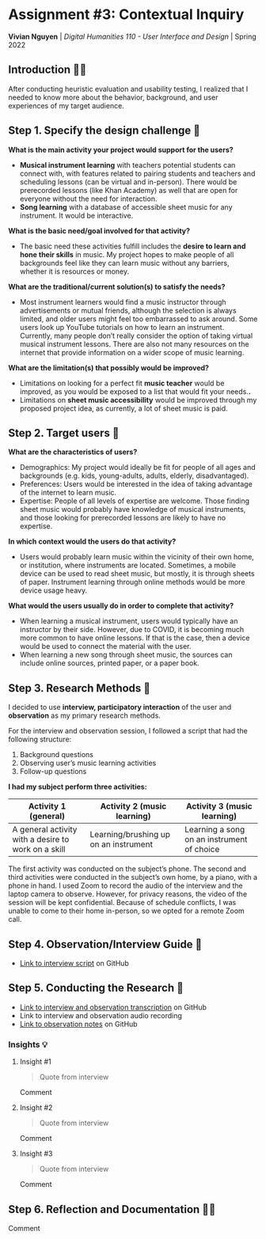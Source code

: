 # Assignment #3: Contextual Inquiry

**Vivian Nguyen** | *Digital Humanities 110 - User Interface and Design* | Spring 2022

## Introduction 👋🏻

After conducting heuristic evaluation and usability testing, I realized that I needed to know more about the behavior, background, and user experiences of my target audience.

## Step 1. Specify the design challenge 💭

**What is the main activity your project would support for the users?**

- **Musical instrument learning** with teachers potential students can connect with, with features related to pairing students and teachers and scheduling lessons (can be virtual and in-person). There would be prerecorded lessons (like Khan Academy) as well that are open for everyone without the need for interaction.
- **Song learning** with a database of accessible sheet music for any instrument. It would be interactive.

**What is the basic need/goal involved for that activity?**

- The basic need these activities fulfill includes the **desire to learn and hone their skills** in music. My project hopes to make people of all backgrounds feel like they can learn music without any barriers, whether it is resources or money.

**What are the traditional/current solution(s) to satisfy the needs?**

- Most instrument learners would find a music instructor through advertisements or mutual friends, although the selection is always limited, and older users might feel too embarrassed to ask around. Some users look up YouTube tutorials on how to learn an instrument. Currently, many people don’t really consider the option of taking virtual musical instrument lessons. There are also not many resources on the internet that provide information on a wider scope of music learning.

**What are the limitation(s) that possibly would be improved?**

- Limitations on looking for a perfect fit **music teacher** would be improved, as you would be exposed to a list that would fit your needs.**.**
- Limitations on **sheet music accessibility** would be improved through my proposed project idea, as currently, a lot of sheet music is paid.

## Step 2. Target users 👤

**What are the characteristics of users?**

- Demographics: My project would ideally be fit for people of all ages and backgrounds (e.g. kids, young-adults, adults, elderly, disadvantaged).
- Preferences: Users would be interested in the idea of taking advantage of the internet to learn music.
- Expertise: People of all levels of expertise are welcome. Those finding sheet music would probably have knowledge of musical instruments, and those looking for prerecorded lessons are likely to have no expertise.

**In which context would the users do that activity?**

- Users would probably learn music within the vicinity of their own home, or institution, where instruments are located. Sometimes, a mobile device can be used to read sheet music, but mostly, it is through sheets of paper. Instrument learning through online methods would be more device usage heavy.

**What would the users usually do in order to complete that activity?**

- When learning a musical instrument, users would typically have an instructor by their side. However, due to COVID, it is becoming much more common to have online lessons. If that is the case, then a device would be used to connect the material with the user.
- When learning a new song through sheet music, the sources can include online sources, printed paper, or a paper book.

## Step 3. Research Methods 🧪

I decided to use **interview, participatory interaction** of the user and **observation** as my primary research methods.

For the interview and observation session, I followed a script that had the following structure:

1. Background questions
2. Observing user’s music learning activities
3. Follow-up questions

**I had my subject perform three activities:**

| Activity 1 (general) | Activity 2 (music learning) | Activity 3 (music learning) |
| --- | --- | --- |
| A general activity with a desire to work on a skill | Learning/brushing up on an instrument | Learning a song on an instrument of choice |

The first activity was conducted on the subject’s phone. The second and third activities were conducted in the subject’s own home, by a piano, with a phone in hand. I used Zoom to record the audio of the interview and the laptop camera to observe. However, for privacy reasons, the video of the session will be kept confidential. Because of schedule conflicts, I was unable to come to their home in-person, so we opted for a remote Zoom call.

## Step 4. Observation/Interview Guide 📒

- [Link to interview script](https://github.com/vivianngn/DH110-VivianNguyen/blob/main/Assignment-03/Script.md) on GitHub

## Step 5. Conducting the Research 🔬

- [Link to interview and observation transcription](https://github.com/vivianngn/DH110-VivianNguyen/blob/main/Assignment-03/Transcript.md) on GitHub
- Link to interview and observation audio recording
- [Link to observation notes](https://github.com/vivianngn/DH110-VivianNguyen/blob/main/Assignment-03/Notes.md) on GitHub

### Insights 💡

1. Insight #1
    
    > Quote from interview
    > 
    
    Comment
    
2. Insight #2
    
    > Quote from interview
    > 
    
    Comment
    
3. Insight #3
    
    > Quote from interview
    > 
    
    Comment
    

## Step 6. Reflection and Documentation ✍🏻

Comment
